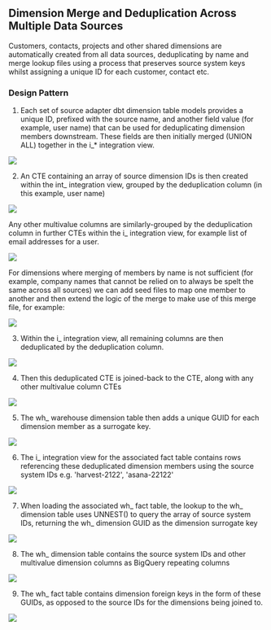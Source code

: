 ## Dimension Merge and Deduplication Across Multiple Data Sources

Customers, contacts, projects and other shared dimensions are automatically created from all data sources, deduplicating by name and merge lookup files using a process that preserves source system keys whilst assigning a unique ID for each customer, contact etc.

### Design Pattern

1. Each set of source adapter dbt dimension table models provides a unique ID, prefixed with the source name, and another field value (for example, user name) that can be used for deduplicating dimension members downstream. These fields are then initially merged (UNION ALL) together in the i_* integration view.

![](https://github.com/rittmananalytics/ra_data_warehouse/blob/master/img/sta_dimension_sources_to_int_merge.png)

2. An CTE containing an array of source dimension IDs is then created within the int_ integration view, grouped by the deduplication column (in this example, user name)

![](https://github.com/rittmananalytics/ra_data_warehouse/blob/master/img/create_array_of_source_ids_with_dedupe_column.png)

Any other multivalue columns are similarly-grouped by the deduplication column in further CTEs within the i_ integration view, for example list of email addresses for a user.

![](https://github.com/rittmananalytics/ra_data_warehouse/blob/master/img/array_of_other_multivalue_columns_with_dedupe_column.png)

For dimensions where merging of members by name is not sufficient (for example, company names that cannot be relied on to always be spelt the same across all sources) we can add seed files to map one member to another and then extend the logic of the merge to make use of this merge file, for example:

![](https://github.com/rittmananalytics/ra_data_warehouse/blob/master/img/complex_merge_dedupe_with_merge_list.png)

3. Within the i_ integration view, all remaining columns are then deduplicated by the deduplication column.

![](https://github.com/rittmananalytics/ra_data_warehouse/blob/master/img/dedupe_integration_view.png)

4. Then this deduplicated CTE is joined-back to the CTE, along with any other multivalue column CTEs

![](https://github.com/rittmananalytics/ra_data_warehouse/blob/master/img/join_back_id_and_other_multivalue_arrays.png)

5. The wh_ warehouse dimension table then adds a unique GUID for each dimension member as a surrogate key.

![](https://github.com/rittmananalytics/ra_data_warehouse/blob/master/img/load_warehouse_dimension.png)

6. The i_ integration view for the associated fact table contains rows referencing these deduplicated dimension members using the source system IDs e.g. 'harvest-2122', 'asana-22122'

![](https://github.com/rittmananalytics/ra_data_warehouse/blob/master/img/fact_source_integration.png)

7. When loading the associated wh_ fact table, the lookup to the wh_ dimension table uses UNNEST() to query the array of source system IDs, returning the wh_ dimension GUID as the dimension surrogate key

![](https://github.com/rittmananalytics/ra_data_warehouse/blob/master/img/load_warehouse_fact_using_multivalue_source_id_arrays.png)

8. The wh_ dimension table contains the source system IDs and other multivalue dimension columns as BigQuery repeating columns

![](https://github.com/rittmananalytics/ra_data_warehouse/blob/master/img/dimension_table_with_multivalue_source_ids_and_other_columns.png)

9. The wh_ fact table contains dimension foreign keys in the form of these GUIDs, as opposed to the source IDs for the dimensions being joined to.

![](https://github.com/rittmananalytics/ra_data_warehouse/blob/master/img/fact_table_with_dimension_guids.png)
